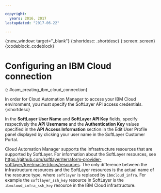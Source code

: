 ```yaml
---

copyright:
  years: 2016, 2017
lastupdated: "2017-06-22"

---
```

<!-- Copyright info and last updated date at top of file: REQUIRED
    The copyright and lastupdated info is YAML content that must occur at the top of the MD file, before attributes are listed.
    It must be --- surrounded by 3 dashes ---
    The value "years" can contain just one year or a two years separated by a comma. (years: 2014, 2016)
    The value "lastupdated" must be followed by a machine date in quotes in the following format: "YYYY-MM-DD"
    The value for "years" must be indented 2 spaces under "copyright", followed by "lastupdated" which should start on its own non-indented line.

-->

<!-- Common attributes used in the template are defined as follows: -->
{:new_window: target="_blank"}
{:shortdesc: .shortdesc}
{:screen:.screen}
{:codeblock:.codeblock}

<!-- Additional task topic: OPTIONAL
This is the template for additional task topics that are needed beyond the basic tasks in the getting started index.md.  As needed, other task topics can be included, with titles such as "Configuring x", "Administering y", "Managing z", etc. This topic is a peer of the getting started index.md in the <servicename>.ditamap. This topic can have one level of children and they also can be referenced in <servicename>.ditamap -->

# Configuring an IBM Cloud connection
<!-- for example, Uploading your data -->
{: #cam_creating_ibm_cloud_connection}
<!-- Provide an appropriate ID above -->

<!-- The short description section should include a sentence describing why this task is needed. For search engine optimization, include the service long name and "Bluemix". For example: -->

In order for Cloud Automation Manager to access your IBM Cloud environment, you must specify the SoftLayer API access credentials. 
{:shortdesc}

In the **SoftLayer User Name** and **SoftLayer API Key** fields, specify respectively the **API Username** and the **Authentication Key** values specified in the **API Access Information** section in the Edit User Profile panel displayed by clicking your user name in the SoftLayer Customer Portal.

Cloud Automation Manager supports the infrastructure resources that are supported by SoftLayer. For information about the SoftLayer resources, see <a href="https://github.com/softlayer/terraform-provider-softlayer/tree/master/docs/resources" target="_blank">https://github.com/softlayer/terraform-provider-softlayer/tree/master/docs/resources</a>. The only difference between the infrastructure resources and the SoftLayer resources is the actual name of the resource type, where `softlayer` is replaced by `ibmcloud_infra`. For example the `softlayer_ssh_key` resource in SoftLayer is the `ibmcloud_infra_ssh_key` resource in the IBM Cloud infrastructure.




